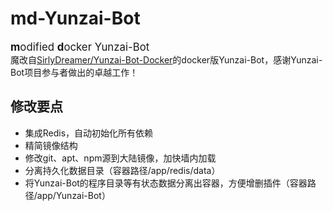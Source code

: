 # md-Yunzai-Bot
<big>**m**odified **d**ocker Yunzai-Bot</big>  
魔改自[SirlyDreamer/Yunzai-Bot-Docker](https://github.com/SirlyDreamer/Yunzai-Bot-Docker)的docker版Yunzai-Bot，感谢Yunzai-Bot项目参与者做出的卓越工作！  

## 修改要点
* 集成Redis，自动初始化所有依赖
* 精简镜像结构
* 修改git、apt、npm源到大陆镜像，加快墙内加载
* 分离持久化数据目录（容器路径/app/redis/data）
* 将Yunzai-Bot的程序目录等有状态数据分离出容器，方便增删插件（容器路径/app/Yunzai-Bot）
